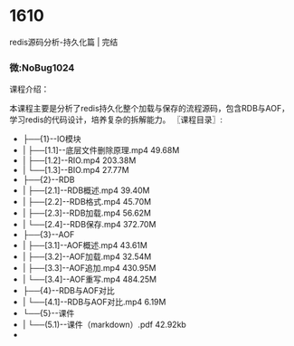 # 1610
redis源码分析-持久化篇 | 完结
### 微:NoBug1024 


课程介绍：

本课程主要是分析了redis持久化整个加载与保存的流程源码，包含RDB与AOF，学习redis的代码设计，培养复杂的拆解能力。
〖课程目录〗:

- ├──{1}--IO模块  
- |   ├──[1.1]--底层文件删除原理.mp4  49.68M
- |   ├──[1.2]--RIO.mp4  203.38M
- |   └──[1.3]--BIO.mp4  27.77M
- ├──{2}--RDB  
- |   ├──[2.1]--RDB概述.mp4  39.40M
- |   ├──[2.2]--RDB格式.mp4  45.70M
- |   ├──[2.3]--RDB加载.mp4  56.62M
- |   └──[2.4]--RDB保存.mp4  372.70M
- ├──{3}--AOF  
- |   ├──[3.1]--AOF概述.mp4  43.61M
- |   ├──[3.2]--AOF加载.mp4  32.54M
- |   ├──[3.3]--AOF追加.mp4  430.95M
- |   └──[3.4]--AOF重写.mp4  484.25M
- ├──{4}--RDB与AOF对比  
- |   └──[4.1]--RDB与AOF对比.mp4  6.19M
- └──{5}--课件  
- |   └──(5.1)--课件（markdown）.pdf  42.92kb
- 
